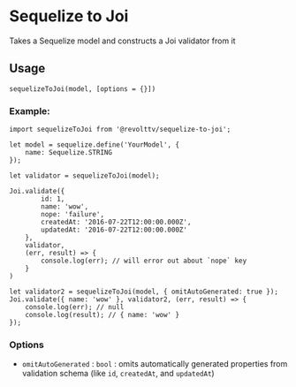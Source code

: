 # Sequelize to Joi

Takes a Sequelize model and constructs a Joi validator from it

## Usage

```
sequelizeToJoi(model, [options = {}])
```

### Example:

```
import sequelizeToJoi from '@revolttv/sequelize-to-joi';

let model = sequelize.define('YourModel', {
    name: Sequelize.STRING
});

let validator = sequelizeToJoi(model);

Joi.validate({
        id: 1,
        name: 'wow',
        nope: 'failure',
        createdAt: '2016-07-22T12:00:00.000Z',
        updatedAt: '2016-07-22T12:00:00.000Z'
    },
    validator,
    (err, result) => {
        console.log(err); // will error out about `nope` key
    }
)

let validator2 = sequelizeToJoi(model, { omitAutoGenerated: true });
Joi.validate({ name: 'wow' }, validator2, (err, result) => {
    console.log(err); // null
    console.log(result); // { name: 'wow' }
});
```

### Options

* `omitAutoGenerated` : `bool` : omits automatically generated properties from validation schema (like `id`, `createdAt`, and `updatedAt`)
